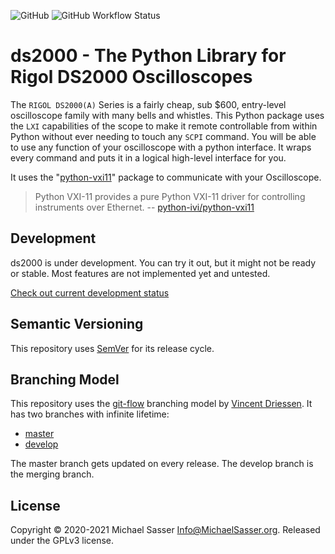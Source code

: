 ![GitHub](https://img.shields.io/github/license/MichaelSasser/ds2000?style=flat-square)
![GitHub Workflow Status](https://img.shields.io/github/workflow/status/MichaelSasser/ds2000/Build%20and%20Tests?style=flat-square)

# ds2000 - The Python Library for Rigol DS2000 Oscilloscopes


The `RIGOL DS2000(A)` Series is a fairly cheap, sub $600, entry-level 
oscilloscope family with many bells and whistles. This Python package uses 
the `LXI` capabilities of the scope to make it remote controllable from 
within Python without ever needing to touch any `SCPI` command. You will be able
to use any function of your oscilloscope with a python interface. It wraps 
every command and puts it in a logical high-level interface for you. 

It uses the "[python-vxi11](https://github.com/python-ivi/python-vxi11)"
package to communicate with your Oscilloscope.

> Python VXI-11 provides a pure Python VXI-11 driver for controlling instruments
> over Ethernet.
> -- [python-ivi/python-vxi11](https://github.com/python-ivi/python-vxi11)

## Development

ds2000 is under development. You can try it out, but it might not be ready or stable. Most features are not implemented
yet and untested.

[Check out current development status](https://github.com/MichaelSasser/ds2000/projects/2)

## Semantic Versioning

This repository uses [SemVer](https://semver.org/) for its release cycle.

## Branching Model

This repository uses the
[git-flow](https://danielkummer.github.io/git-flow-cheatsheet/index.html)
branching model by [Vincent Driessen](https://nvie.com/about/). It has two branches with infinite lifetime:

* [master](https://github.com/MichaelSasser/ds2000/tree/master)
* [develop](https://github.com/MichaelSasser/ds2000/tree/develop)

The master branch gets updated on every release. The develop branch is the merging branch.

## License

Copyright &copy; 2020-2021 Michael Sasser <Info@MichaelSasser.org>. Released under the GPLv3 license.
